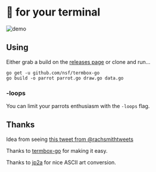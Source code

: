 # :parrot: for your terminal

![demo](http://dropit.velvetcache.org.s3.amazonaws.com/jmhobbs/NzczFOYq4g/termbox-parrot-color.gif)

## Using

Either grab a build on the [releases page](https://github.com/jmhobbs/terminal-parrot/releases) or clone and run...

    go get -u github.com/nsf/termbox-go
    go build -o parrot parrot.go draw.go data.go

### -loops

You can limit your parrots enthusiasm with the `-loops` flag.

## Thanks

Idea from seeing [this tweet from @rachsmithtweets](https://twitter.com/rachsmithtweets/status/742785722290212868)

Thanks to [termbox-go](https://github.com/nsf/termbox-go) for making it easy.

Thanks to [jp2a](https://csl.name/jp2a/) for nice ASCII art conversion.
